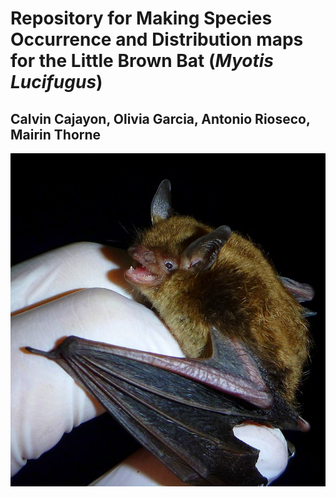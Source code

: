 # Repository for Making Species Occurrence and Distribution maps for the Little Brown Bat (*Myotis Lucifugus*)

## Calvin Cajayon, Olivia Garcia, Antonio Rioseco, Mairin Thorne

![*Myotis Lucifugus* - the Little Brown Bat!](images/Little_Brown_Myotis.JPG)

